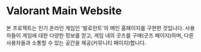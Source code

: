 # Valorant Main Website
본 프로젝트는 인기 온라인 게임인 '발로란트'의 메인 홈페이지를 구현한 것입니다.
사용자들이 게임에 대한 다양한 정보를 얻고, 게임 내의 굿즈를 구매(굿즈 페이지)하며, 다른 사용자들과 소통할 수 있는 공간을 제공(커뮤니티 페이지)합니다.
